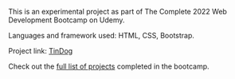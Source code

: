 <p>This is an experimental project as part of The Complete 2022 Web Development Bootcamp on Udemy.</p>
<p>Languages and framework used: HTML, CSS, Bootstrap.
<p>Project link: <a href="https://chendweb.github.io/bootstrap-tindog-site/">TinDog</a></p>
<p>Check out the <a href="https://github.com/chendweb/web-dev-udemy-bootcamp">full list of projects</a> completed in the bootcamp.</p>
